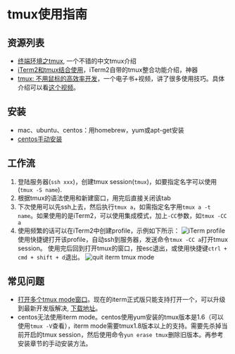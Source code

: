 # tmux使用指南

## 资源列表
- [终端环境之tmux][1], 一个不错的中文tmux介绍
- [iTerm2和tmux结合使用][2]，iTerm2自带的tmux整合功能介绍，神器
- [tmux: 不用鼠标的高效率开发][3]，一个电子书+视频，讲了很多使用技巧。具体介绍可以看[这个视频][4]。


## 安装
- mac、ubuntu、centos：用homebrew，yum或apt-get安装
- [centos手动安装][5]

## 工作流
1. 登陆服务器(`ssh xxx`)，创建tmux session(`tmux`)，如要指定名字可以使用(`tmux -S name`).
2. 根据tmux的语法使用和新建窗口，用完后直接关闭该tab
3. 下次使用可以先ssh上去，然后执行`tmux a`，如需指定名字用`tmux a -t name`。如果使用的是iTerm2，可以使用集成模式，加上`-CC`参数，如`tmux -CC a`
4. 使用频繁的话可以在iTerm2中创建profile，示例如下所示：
    ![iTerm profile](http://wenchao-img.qiniudn.com/2917474f0ff4e1df8dfc4377858c1b5b.png)
    使用快捷键打开该profile，自动ssh到服务器，发送命令`tmux -CC a`打开tmux session。
    使用完后回到打开tmux的窗口，按esc退出，或使用快捷键`ctrl + cmd + shift + d`退出。
    ![quit iterm tmux mode](http://wenchao-img.qiniudn.com/33f4b4577190fc0df7c1efce3fd767c7.png)

## 常见问题
- [打开多个tmux mode窗口](https://code.google.com/p/iterm2/issues/detail?id=1746)。现在的iterm正式版只能支持打开一个，可以升级到最新开发版解决,
[下载地址](https://iterm2.com/nightly/latest)。
- centos无法使用iterm mode。centos使用yum安装的tmux版本是1.6（可以使用`tmux -V`查看），iterm mode需要tmux1.8版本以上的支持。需要先杀掉当前开启的tmux session，然后使用命令`yun erase tmux`删除旧版本。再参考安装章节的手动安装方法。



[1]: http://foocoder.com/blog/zhong-duan-huan-jing-zhi-tmux.html/
[2]: https://code.google.com/p/iterm2/wiki/TmuxIntegration
[3]: https://pragprog.com/book/bhtmux/tmux
[4]: https://www.youtube.com/watch?v=JXwS7z6Dqic
[5]: http://spenserj.com/blog/2013/11/11/installing-tmux-in-centos/
